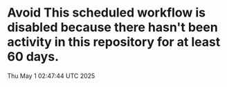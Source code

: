 # Avoid This scheduled workflow is disabled because there hasn't been activity in this repository for at least 60 days.
Thu May  1 02:47:44 UTC 2025
